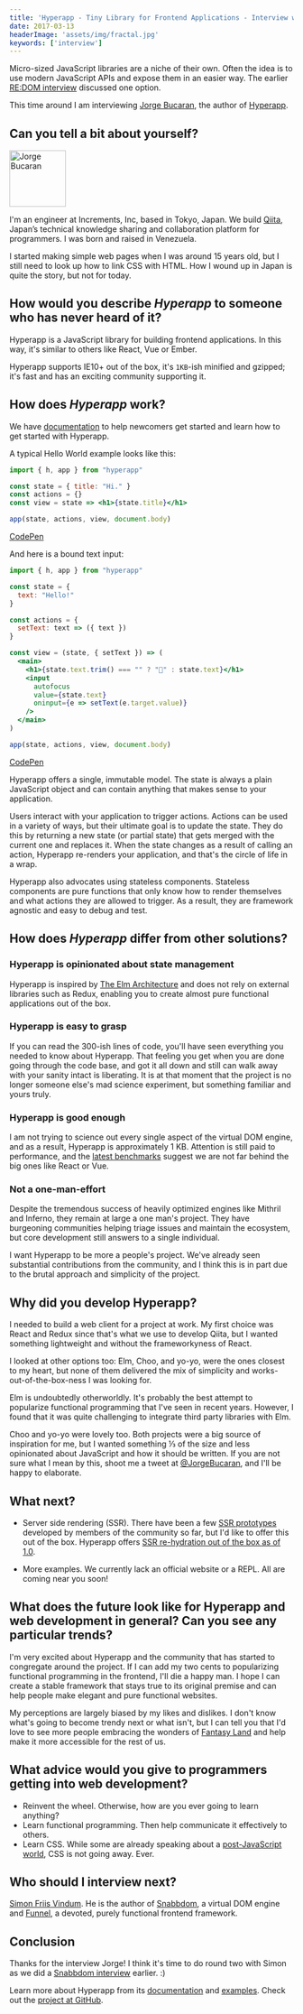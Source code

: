 ```yaml
---
title: 'Hyperapp - Tiny Library for Frontend Applications - Interview with Jorge Bucaran'
date: 2017-03-13
headerImage: 'assets/img/fractal.jpg'
keywords: ['interview']
---
```


Micro-sized JavaScript libraries are a niche of their own. Often the idea is to use modern JavaScript APIs and expose them in an easier way. The earlier [RE:DOM interview](/blog/redom-interview) discussed one option.

This time around I am interviewing [Jorge Bucaran](https://twitter.com/JorgeBucaran), the author of [Hyperapp](https://github.com/hyperapp/hyperapp).

## Can you tell a bit about yourself?

<p>
<span class="author">
  <img src="https://www.gravatar.com/avatar/1823e8f81a08dbbdd59a19382c5c5af9?s=200" alt="Jorge Bucaran" class="author" width="100" height="100" />
</span>

I'm an engineer at Increments, Inc, based in Tokyo, Japan. We build [Qiita](https://qiita.com/), Japan’s technical knowledge sharing and collaboration platform for programmers. I was born and raised in Venezuela.

</p>

I started making simple web pages when I was around 15 years old, but I still need to look up how to link CSS with HTML. How I wound up in Japan is quite the story, but not for today.

## How would you describe _Hyperapp_ to someone who has never heard of it?

Hyperapp is a JavaScript library for building frontend applications. In this way, it's similar to others like React, Vue or Ember.

Hyperapp supports IE10+ out of the box, it's `1KB`-ish minified and gzipped; it's fast and has an exciting community supporting it.

## How does _Hyperapp_ work?

We have [documentation](https://github.com/hyperapp/hyperapp/blob/master/docs/README.md#documentation) to help newcomers get started and learn how to get started with Hyperapp.

A typical Hello World example looks like this:

```jsx
import { h, app } from "hyperapp"

const state = { title: "Hi." }
const actions = {}
const view = state => <h1>{state.title}</h1>

app(state, actions, view, document.body)
```

[CodePen](https://codepen.io/hyperapp/pen/Qdwpxy?editors=0010)

And here is a bound text input:

```jsx
import { h, app } from "hyperapp"

const state = {
  text: "Hello!"
}

const actions = {
  setText: text => ({ text })
}

const view = (state, { setText }) => (
  <main>
    <h1>{state.text.trim() === "" ? "🤯" : state.text}</h1>
    <input
      autofocus
      value={state.text}
      oninput={e => setText(e.target.value)}
    />
  </main>
)

app(state, actions, view, document.body)
```

[CodePen](https://codepen.io/hyperapp/pen/qRMEGX?editors=1010)

Hyperapp offers a single, immutable model. The state is always a plain JavaScript object and can contain anything that makes sense to your application.

Users interact with your application to trigger actions. Actions can be used in a variety of ways, but their ultimate goal is to update the state. They do this by returning a new state (or partial state) that gets merged with the current one and replaces it. When the state changes as a result of calling an action, Hyperapp re-renders your application, and that's the circle of life in a wrap.

Hyperapp also advocates using stateless components. Stateless components are pure functions that only know how to render themselves and what actions they are allowed to trigger. As a result, they are framework agnostic and easy to debug and test.

## How does _Hyperapp_ differ from other solutions?

### Hyperapp is opinionated about state management

Hyperapp is inspired by [The Elm Architecture](https://guide.elm-lang.org/architecture/) and does not rely on external libraries such as Redux, enabling you to create almost pure functional applications out of the box.

### Hyperapp is easy to grasp

If you can read the 300-ish lines of code, you'll have seen everything you needed to know about Hyperapp. That feeling you get when you are done going through the code base, and got it all down and still can walk away with your sanity intact is liberating. It is at that moment that the project is no longer someone else's mad science experiment, but something familiar and yours truly.

### Hyperapp is good enough

I am not trying to science out every single aspect of the virtual DOM engine, and as a result, Hyperapp is approximately 1 KB. Attention is still paid to performance, and the [latest benchmarks](https://github.com/hyperapp/hyperapp/issues/499) suggest we are not far behind the big ones like React or Vue.

### Not a one-man-effort

Despite the tremendous success of heavily optimized engines like Mithril and Inferno, they remain at large a one man's project. They have burgeoning communities helping triage issues and maintain the ecosystem, but core development still answers to a single individual.

I want Hyperapp to be more a people's project. We've already seen substantial contributions from the community, and I think this is in part due to the brutal approach and simplicity of the project.

## Why did you develop Hyperapp?

I needed to build a web client for a project at work. My first choice was React and Redux since that's what we use to develop Qiita, but I wanted something lightweight and without the frameworkyness of React.

I looked at other options too: Elm, Choo, and yo-yo, were the ones closest to my heart, but none of them delivered the mix of simplicity and works-out-of-the-box-ness I was looking for.

Elm is undoubtedly otherworldly. It's probably the best attempt to popularize functional programming that I've seen in recent years. However, I found that it was quite challenging to integrate third party libraries with Elm.

Choo and yo-yo were lovely too. Both projects were a big source of inspiration for me, but I wanted something ⅓ of the size and less opinionated about JavaScript and how it should be written. If you are not sure what I mean by this, shoot me a tweet at [@JorgeBucaran](https://twitter.com/JorgeBucaran), and I'll be happy to elaborate.

## What next?

* Server side rendering (SSR). There have been a few [SSR prototypes](https://github.com/hyperapp/hyperapp/pull/28) developed by members of the community so far, but I'd like to offer this out of the box. Hyperapp offers [SSR re-hydration out of the box as of 1.0](https://github.com/hyperapp/hyperapp/blob/master/docs/concepts/hydration.md).

* More examples. We currently lack an official website or a REPL. All are coming near you soon!

## What does the future look like for Hyperapp and web development in general? Can you see any particular trends?

I'm very excited about Hyperapp and the community that has started to congregate around the project. If I can add my two cents to popularizing functional programming in the frontend, I'll die a happy man. I hope I can create a stable framework that stays true to its original premise and can help people make elegant and pure functional websites.

My perceptions are largely biased by my likes and dislikes. I don't know what's going to become trendy next or what isn't, but I can tell you that I'd love to see more people embracing the wonders of [Fantasy Land](https://github.com/fantasyland/fantasy-land) and help make it more accessible for the rest of us.

## What advice would you give to programmers getting into web development?

* Reinvent the wheel. Otherwise, how are you ever going to learn anything?
* Learn functional programming. Then help communicate it effectively to others.
* Learn CSS. While some are already speaking about a [post-JavaScript world](https://developers.slashdot.org/story/17/03/04/0042218/douglas-crockford-envisions-a-post-javascript-world), CSS is not going away. Ever.

## Who should I interview next?

[Simon Friis Vindum](https://github.com/paldepind). He is the author of [Snabbdom](https://github.com/snabbdom/snabbdom), a virtual DOM engine and [Funnel](https://github.com/Funkia/funnel), a devoted, purely functional frontend framework.

## Conclusion

Thanks for the interview Jorge! I think it's time to do round two with Simon as we did a [Snabbdom interview](/blog/snabbdom-interview) earlier. :)

Learn more about Hyperapp from its [documentation](https://github.com/hyperapp/hyperapp/tree/master/docs#documentationg) and [examples](https://codepen.io/hyperapp/). Check out the [project at GitHub](https://github.com/hyperapp/hyperapp).
